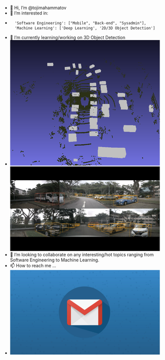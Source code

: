 - 👋 Hi, I’m @tojimahammatov
- 👀 I’m interested in:
- 		'Software Engineering': ["Mobile", "Back-end", "Sysadmin"], 
 		'Machine Learning': ['Deep Learning', '2D/3D Object Detection'] 
- 🌱 I’m currently learning/working on 3D Object Detection
- ![alt text](https://github.com/tojimahammatov/tojimahammatov/blob/main/lidar_view.png)  ![alt text](https://github.com/tojimahammatov/tojimahammatov/blob/main/camera_view.png)
- 💞️ I’m looking to collaborate on any interesting/hot topics ranging from Software Engineering to Machine Learning.
- 📫 How to reach me ...
- ![alt text](https://github.com/tojimahammatov/tojimahammatov/blob/main/email.jpg)
<!---
tojimahammatov/tojimahammatov is a ✨ special ✨ repository because its `README.md` (this file) appears on your GitHub profile.
You can click the Preview link to take a look at your changes.
--->
